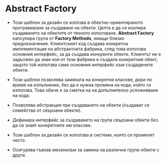 #  Abstract Factory
   *   Този шаблон за дизайн се изплзва в обектно-ориентираното програмиране за създаване на обекти. Целта е да се изолира създаването на обектите от тяхното използване. __Abstract Factory__ капсулира група от __Factory Methods__, имащи близко предназначение. Клиентският код създава конкретна имплементация на абстрактната фабрика, след това използва основния интерфейс, за да създава конкренти обекти. Клиентът не е задължен да знае коя от тези фабрики е създала конкретния обект, защото той използва само основния интерфейс към създадените обекти.
   
   *   Този шаблон позволява замяната на конкретни класове, дори по време на изпълнение, без да е нужна промяна на кода, който ги използва. Това обаче е за сметка на на допълнително усложняване на кода.
   
   *   Позволява абстракция при създаването на обекти (създават се семейства от свързани обекти).
   
   *   Дефинира интерфейс за създаването на група свързани обекти без да се знаят конкретните им класове.
   
   *   Този шаблон за дизайн се използва в системи, които се променят често.
   
   *   Осигурява гъвкав механизъм за замяна на различни групи обекти с други.
